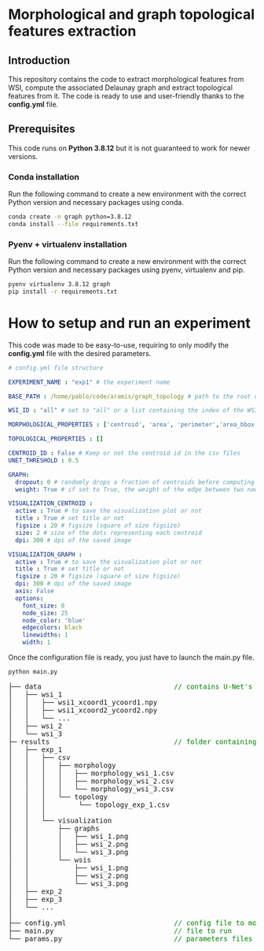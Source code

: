 # Morphological and graph topological features extraction

## Introduction

This repository contains the code to extract morphological features from WSI, compute the associated Delaunay graph and extract topological features from it. The code is ready to use and user-friendly thanks to the **config.yml** file. 

## Prerequisites

This code runs on **Python 3.8.12** but it is not guaranteed to work for newer versions. 

### Conda installation
Run the following command to create a new environment with the correct Python version and necessary packages using conda.

```bash
conda create -n graph python=3.8.12 
conda install --file requirements.txt
```

### Pyenv + virtualenv installation
Run the following command to create a new environment with the correct Python version and necessary packages using pyenv, virtualenv and pip.

```bash
pyenv virtualenv 3.8.12 graph
pip install -r requirements.txt
```

# How to setup and run an experiment
This code was made to be easy-to-use, requiring to only modify the **config.yml** file with the desired parameters. 

```yml
# config.yml file structure

EXPERIMENT_NAME : "exp1" # the experiment name

BASE_PATH : /home/pablo/code/aramis/graph_topology # path to the root of the folder

WSI_ID : "all" # set to "all" or a list containing the index of the WSIs to process (ex. [0, 2])

MORPHOLOGICAL_PROPERTIES : ['centroid', 'area', 'perimeter','area_bbox', 'area_convex', 'axis_major_length', 'axis_minor_length', 'eccentricity', 'extent', 'solidity'] # check https://scikit-image.org/docs/stable/api/skimage.measure.html#skimage.measure.regionprops

TOPOLOGICAL_PROPERTIES : []

CENTROID_ID : False # Keep or not the centroid id in the csv files
UNET_THRESHOLD : 0.5

GRAPH:
  dropout: 0 # randomly drops a fraction of centroids before computing the graph
  weight: True # if set to True, the weight of the edge between two nodes is defined as 1/euclidean distance between the two. If False, weight is set to 1 for all edges.

VISUALIZATION_CENTROID :
  active : True # to save the visualization plot or not
  title : True # set title or not
  figsize : 20 # figsize (square of size figsize)
  size: 2 # size of the dots representing each centroid
  dpi: 300 # dpi of the saved image

VISUALIZATION_GRAPH :
  active : True # to save the visualization plot or not
  title : True # set title or not
  figsize : 20 # figsize (square of size figsize)
  dpi: 300 # dpi of the saved image
  axis: False
  options: 
    font_size: 0
    node_size: 25
    node_color: 'blue'
    edgecolors: black
    linewidths: 1
    width: 1

```

Once the configuration file is ready, you just have to launch the main.py file.

```bash
python main.py
```





<pre>
├── data                                <span style="color:green">// contains U-Net's inference data</span>
│   ├── wsi_1                           
│   │   ├── wsi1_xcoord1_ycoord1.npy
│   │   ├── wsi1_xcoord2_ycoord2.npy
│   │   └── ...
│   ├── wsi_2 
│   └── wsi_3
├─ results                              <span style="color:green">// folder containing U-Net's inference data </span>    
│   ├── exp_1  
│   │   ├── csv  
│   │   │   ├── morphology                         
│   │   │   │   ├── morphology_wsi_1.csv
│   │   │   │   ├── morphology_wsi_2.csv
│   │   │   │   └── morphology_wsi_3.csv
│   │   │   └── topology                         
│   │   │        └── topology_exp_1.csv
│   │   │
│   │   └── visualization 
│   │       ├── graphs                        
│   │       │   ├── wsi_1.png
│   │       │   ├── wsi_2.png
│   │       │   └── wsi_3.png
│   │       └── wsis                         
│   │           ├── wsi_1.png
│   │           ├── wsi_2.png
│   │           └── wsi_3.png 
│   ├── exp_2
│   ├── exp_3
│   └── ...
│
├── config.yml                          <span style="color:green">// config file to modify </span> 
├── main.py                             <span style="color:green">// file to run </span>
└── params.py                           <span style="color:green">// parameters files that process config's information </span>